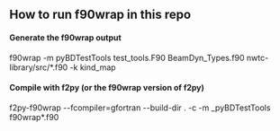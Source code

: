 ## How to run f90wrap in this repo

#### Generate the f90wrap output
f90wrap -m pyBDTestTools test_tools.F90 BeamDyn_Types.f90 nwtc-library/src/*.f90 -k kind_map

#### Compile with f2py (or the f90wrap version of f2py)
f2py-f90wrap --fcompiler=gfortran --build-dir . -c -m _pyBDTestTools f90wrap*.f90
